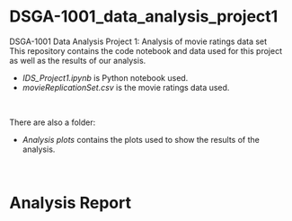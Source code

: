 # DSGA-1001_data_analysis_project1
DSGA-1001 Data Analysis Project 1: Analysis of movie ratings data set
<br>
This repository contains the code notebook and data used for this project as well as the results of our analysis.
* <em>IDS_Project1.ipynb</em> is Python notebook used.
* <em>movieReplicationSet.csv</em> is the movie ratings data used.
<br>

There are also a folder:<br>
* <em>Analysis plots</em> contains the plots used to show the results of the analysis.
<br>

# Analysis Report
